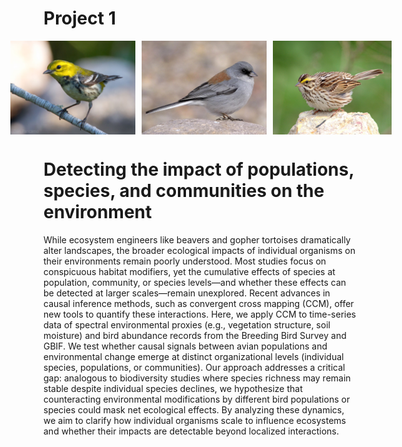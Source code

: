 # Project 1

<div style="display: flex; justify-content: center; align-items: center; gap: 10px;">
  <img src="./blackthroatedgreenwarbler.png" alt="Black-throated Green Warbler" style="height: 150px;">
  <img src="./junco.png" alt="Junco" style="height: 150px;">
  <img src="./sparrow.png" alt="Sparrow" style="height: 150px;">
</div>

# Detecting the impact of populations, species, and communities on the environment
While ecosystem engineers like beavers and gopher tortoises dramatically alter landscapes, the broader ecological impacts of individual organisms on their environments remain poorly understood. Most studies focus on conspicuous habitat modifiers, yet the cumulative effects of species at population, community, or species levels—and whether these effects can be detected at larger scales—remain unexplored. Recent advances in causal inference methods, such as convergent cross mapping (CCM), offer new tools to quantify these interactions. Here, we apply CCM to time-series data of spectral environmental proxies (e.g., vegetation structure, soil moisture) and bird abundance records from the Breeding Bird Survey and GBIF. We test whether causal signals between avian populations and environmental change emerge at distinct organizational levels (individual species, populations, or communities). Our approach addresses a critical gap: analogous to biodiversity studies where species richness may remain stable despite individual species declines, we hypothesize that counteracting environmental modifications by different bird populations or species could mask net ecological effects. By analyzing these dynamics, we aim to clarify how individual organisms scale to influence ecosystems and whether their impacts are detectable beyond localized interactions. 



